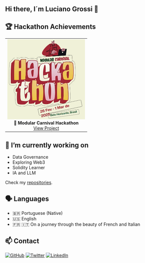 ## Hi there, I´m Luciano Grossi 👋

## 🏆 Hackathon Achievements
<!--https://github.com/grossitech/grossitech/blob/main/ModularCarnivalHackathon.png?raw=true-->
<p align="center">
  <table align="center">
    <tr>
      <td align="center">
        <img src="ModularCarnivalHackathon.png" alt="Constellation Hackathon" width="250"/>
        <br/>
        <b>🏅 Modular Carnival Hackathon</b>
        <br/>
        <a href="https://github.com/grossitech/FlyChain">View Project</a>
      </td>
    </tr>
  </table>
</p>

## 🔭 I’m currently working on

- Data Governance
- Exploring Web3
- Solidity Learner
- IA and LLM

Check my [repositories](https://github.com/grossitech?tab=repositories).

## 🗣️ Languages

- 🇧🇷 Portuguese (Native)
- 🇺🇸 English
- 🇫🇷 🇮🇹 On a journey through the beauty of French and Italian

## 📫 Contact
  <a href="https://github.com/grossitech"><img src="https://img.shields.io/badge/GitHub-181717?style=for-the-badge&logo=github&logoColor=white" alt="GitHub"></a>
  <a href="https://twitter.com/lucianogrossi"><img src="https://img.shields.io/badge/Twitter-1DA1F2?style=for-the-badge&logo=twitter&logoColor=white" alt="Twitter"></a>
  <a href="https://www.linkedin.com/in/lucianogrossi"><img src="https://img.shields.io/badge/LinkedIn-0077B5?style=for-the-badge&logo=linkedin&logoColor=white" alt="LinkedIn"></a>



<!--
**grossitech/grossitech** is a ✨ _special_ ✨ repository because its `README.md` (this file) appears on your GitHub profile.

Here are some ideas to get you started:

- 🔭 I’m currently working on ...
- 🌱 I’m currently learning ...
- 👯 I’m looking to collaborate on ...
- 🤔 I’m looking for help with ...
- 💬 Ask me about ...
- 📫 How to reach me: ...
- 😄 Pronouns: ...
- ⚡ Fun fact: ...
-->
